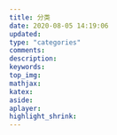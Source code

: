 ```yaml
---
title: 分类
date: 2020-08-05 14:19:06
updated:
type: "categories"
comments:
description:
keywords:
top_img:
mathjax:
katex:
aside:
aplayer:
highlight_shrink:
---
```

